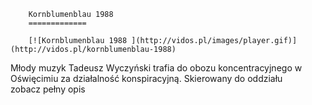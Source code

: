 
        Kornblumenblau 1988 
        =============
        
        [![Kornblumenblau 1988 ](http://vidos.pl/images/player.gif)](http://vidos.pl/kornblumenblau-1988)
        
        
 Młody muzyk Tadeusz Wyczyński trafia do obozu koncentracyjnego w Oświęcimiu za działalność konspiracyjną. Skierowany do oddziału zobacz pełny opis
    